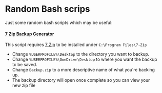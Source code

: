 # Random Bash scrips

Just some random bash scripts which may be useful:

#### [7 Zip Backup Generator](https://github.com/CJ0206/Random-Bash/blob/main/7%20Zip%20Backup%20Generator.bat)
This script requires [7 Zip](https://www.7-zip.org/download.html) to be installed under `C:\Program Files\7-Zip`
- Change `%USERPROFILE%\Desktop` to the directory you want to backup.
- Change `%USERPROFILE%\OneDrive\Desktop` to where you want the backup to be saved.
- Change `Backup.zip` to a more descriptive name of what you're backing up.
- The backup directory will open once complete so you can view your new zip file
